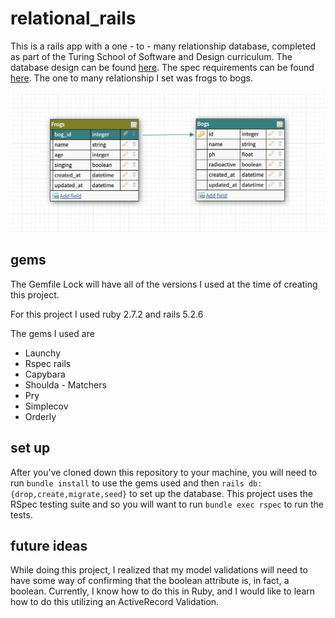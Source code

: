# relational_rails

This is a rails app with a one - to - many relationship database, completed as part of the Turing School of Software and Design curriculum. The database design can be found [here](https://app.dbdesigner.net/designer/schema/484695). The spec requirements can be found [here](https://backend.turing.edu/module2/projects/relational_rails). The one to many relationship I set was frogs to bogs. 

![table design](https://github.com/mcharrod/relational_rails_project/blob/main/Pic/Tables.png)


## gems 

The Gemfile Lock will have all of the versions I used at the time of creating this project. 

For this project I used ruby 2.7.2 and rails 5.2.6 

The gems I used are 
- Launchy 
- Rspec rails 
- Capybara 
- Shoulda - Matchers 
- Pry 
- Simplecov 
- Orderly 

## set up 

After you've cloned down this repository to your machine, you will need to run `bundle install` to use the gems used and then `rails db:{drop,create,migrate,seed}` to set up the database. This project uses the RSpec testing suite and so you will want to run `bundle exec rspec` to run the tests. 


## future ideas 

While doing this project, I realized that my model validations will need to have some way of confirming that the boolean attribute is, in fact, a boolean. Currently, I know how to do this in Ruby, and I would like to learn how to do this utilizing an ActiveRecord Validation.
